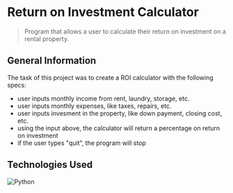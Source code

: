 # Return on Investment Calculator
> Program that allows a user to calculate their return on 
investment on a rental property.

## General Information
The task of this project was to create a ROI calculator
with the following specs:

- user inputs monthly income from rent, laundry, storage, etc.
- user inputs monthly expenses, like taxes, repairs, etc.
- user inputs invesment in the property, like down payment,
closing cost, etc.
- using the input above, the calculator will return a 
percentage on return on investment
- if the user types "quit", the program will stop

## Technologies Used
![Python](https://img.shields.io/badge/python-3670A0?style=for-the-badge&logo=python&logoColor=ffdd54)
